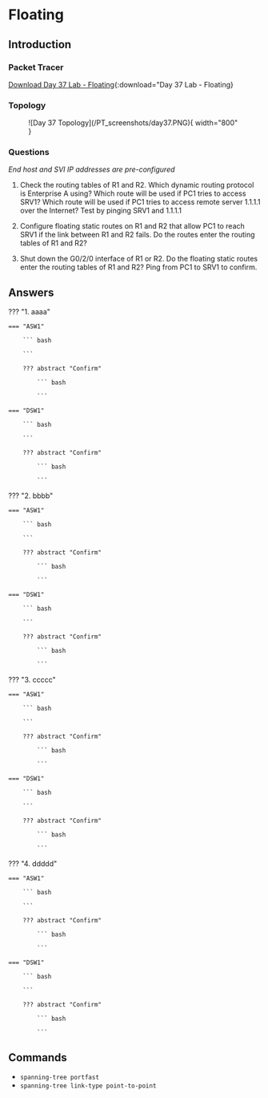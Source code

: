 # Floating

## Introduction

### Packet Tracer

[Download Day 37 Lab - Floating](/docs/JITL/Day%2024%20Lab%20-%20Floating%20Static%20Routes.pkt){:download="Day 37 Lab - Floating}

### Topology

<figure markdown>
  ![Day 37 Topology](/PT_screenshots/day37.PNG){ width="800" }
  <figcaption></figcaption>
</figure>

### Questions

*End host and SVI IP addresses are pre-configured*

1. Check the routing tables of R1 and R2.  Which dynamic routing protocol is Enterprise A using?
    Which route will be used if PC1 tries to access SRV1?
    Which route will be used if PC1 tries to access remote server 1.1.1.1 over the Internet?
    Test by pinging SRV1 and 1.1.1.1

2. Configure floating static routes on R1 and R2 that allow PC1 to reach SRV1 if the link between R1 and R2 fails.
    Do the routes enter the routing tables of R1 and R2?

3. Shut down the G0/2/0 interface of R1 or R2.
    Do the floating static routes enter the routing tables of R1 and R2?
    Ping from PC1 to SRV1 to confirm.

## Answers


??? "1. aaaa"

    === "ASW1"

        ``` bash

        ```

        ??? abstract "Confirm"

            ``` bash

            ```

    === "DSW1"

        ``` bash

        ```

        ??? abstract "Confirm"

            ``` bash

            ```

??? "2. bbbb"

    === "ASW1"

        ``` bash

        ```

        ??? abstract "Confirm"

            ``` bash

            ```

    === "DSW1"

        ``` bash

        ```

        ??? abstract "Confirm"

            ``` bash

            ```
            
??? "3. ccccc"

    === "ASW1"

        ``` bash

        ```

        ??? abstract "Confirm"

            ``` bash

            ```

    === "DSW1"

        ``` bash

        ```

        ??? abstract "Confirm"

            ``` bash

            ```

??? "4. ddddd"

    === "ASW1"

        ``` bash

        ```

        ??? abstract "Confirm"

            ``` bash

            ```

    === "DSW1"

        ``` bash

        ```

        ??? abstract "Confirm"

            ``` bash

            ```

## Commands

* `spanning-tree portfast `
* `spanning-tree link-type point-to-point `

  